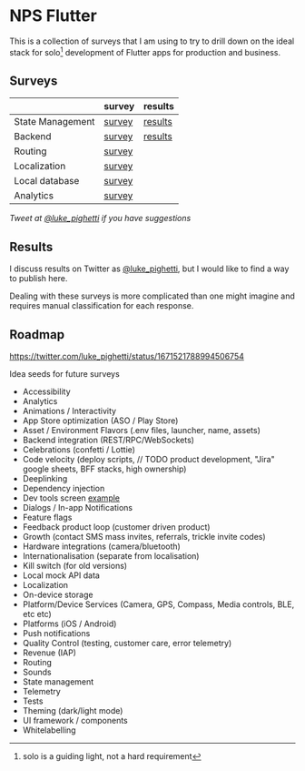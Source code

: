 # NPS Flutter

This is a collection of surveys that I am using to try to drill down on the ideal stack for solo[^1] development of Flutter apps for production and business.

## Surveys

|                  | survey                                         | results                                |
| ---------------- | ---------------------------------------------- | -------------------------------------- |
| State Management | [survey](https://forms.gle/QrZThXApMRxfZiNL8)  | [results](results/state-management.md) |
| Backend          | [survey](https://forms.gle/ED7oZQJWgbS1kCEH7)  | [results](results/backend.md)          |
| Routing          | [survey](https://forms.gle/bnZWA1GMX6WZkgJu8)  |                                        |
| Localization     | [survey](https://forms.gle/pGNtC6tY8qfwaDvg6)  |                                        |
| Local database   | [survey](https://forms.gle/xVzxFtBiCLjDrR6t5) |                                        |
| Analytics        | [survey](https://forms.gle/xmHkb99qrpSY3Yxg8)  |                                        |


*Tweet at [@luke_pighetti](https://twitter.com/luke_pighetti) if you have suggestions*

## Results

I discuss results on Twitter as [@luke_pighetti](https://twitter.com/luke_pighetti), but I would like to find a way to publish here.

Dealing with these surveys is more complicated than one might imagine and requires manual classification for each response.

## Roadmap

https://twitter.com/luke_pighetti/status/1671521788994506754

Idea seeds for future surveys

- Accessibility
- Analytics
- Animations / Interactivity
- App Store optimization (ASO / Play Store)
- Asset / Environment Flavors (.env files, launcher, name, assets)
- Backend integration (REST/RPC/WebSockets)
- Celebrations (confetti / Lottie)
- Code velocity (deploy scripts, // TODO product development, "Jira" google sheets, BFF stacks, high ownership)
- Deeplinking
- Dependency injection
- Dev tools screen [example](https://twitter.com/SebastianRoehl/status/1671885451324723201)
- Dialogs / In-app Notifications
- Feature flags
- Feedback product loop (customer driven product)
- Growth (contact SMS mass invites, referrals, trickle invite codes)
- Hardware integrations (camera/bluetooth)
- Internationalisation (separate from localisation)
- Kill switch (for old versions)
- Local mock API data
- Localization
- On-device storage
- Platform/Device Services (Camera, GPS, Compass, Media controls, BLE, etc etc)
- Platforms (iOS / Android)
- Push notifications
- Quality Control (testing, customer care, error telemetry)
- Revenue (IAP)
- Routing
- Sounds
- State management
- Telemetry
- Tests
- Theming (dark/light mode)
- UI framework / components
- Whitelabelling

[^1]: solo is a guiding light, not a hard requirement
